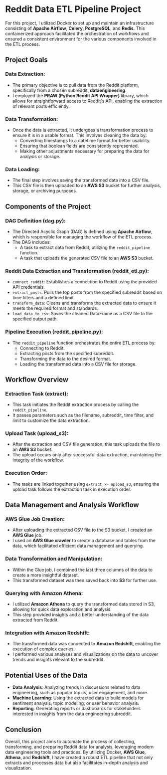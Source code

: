 # Reddit Data ETL Pipeline Project

For this project, I utilized Docker to set up and maintain an infrastructure consisting of **Apache Airflow**, **Celery**, **PostgreSQL**, and **Redis**. This containerized approach facilitated the orchestration of workflows and ensured a consistent environment for the various components involved in the ETL process.

## Project Goals

### Data Extraction:
- The primary objective is to pull data from the Reddit platform, specifically from a chosen subreddit, **dataengineering**.
- I employed the **PRAW (Python Reddit API Wrapper)** library, which allows for straightforward access to Reddit's API, enabling the extraction of relevant posts efficiently.

### Data Transformation:
- Once the data is extracted, it undergoes a transformation process to ensure it is in a usable format. This involves cleaning the data by:
  - Converting timestamps to a datetime format for better usability.
  - Ensuring that boolean fields are consistently represented.
  - Making other adjustments necessary for preparing the data for analysis or storage.

### Data Loading:
- The final step involves saving the transformed data into a CSV file.
- This CSV file is then uploaded to an **AWS S3** bucket for further analysis, storage, or archiving purposes.

## Components of the Project

### DAG Definition (dag.py):
- The Directed Acyclic Graph (DAG) is defined using **Apache Airflow**, which is responsible for managing the workflow of the ETL process.
- The DAG includes:
  - A task to extract data from Reddit, utilizing the `reddit_pipeline` function.
  - A task that uploads the generated CSV file to an **AWS S3** bucket.

### Reddit Data Extraction and Transformation (reddit_etl.py):
- `connect_reddit`: Establishes a connection to Reddit using the provided API credentials.
- `extract_posts`: Pulls the top posts from the specified subreddit based on time filters and a defined limit.
- `transform_data`: Cleans and transforms the extracted data to ensure it meets the required format and standards.
- `load_data_to_csv`: Saves the cleaned DataFrame as a CSV file to the specified output path.

### Pipeline Execution (reddit_pipeline.py):
- The `reddit_pipeline` function orchestrates the entire ETL process by:
  - Connecting to Reddit.
  - Extracting posts from the specified subreddit.
  - Transforming the data to the desired format.
  - Loading the transformed data into a CSV file for storage.

## Workflow Overview

### Extraction Task (extract):
- This task initiates the Reddit extraction process by calling the `reddit_pipeline`.
- It passes parameters such as the filename, subreddit, time filter, and limit to customize the data extraction.

### Upload Task (upload_s3):
- After the extraction and CSV file generation, this task uploads the file to an **AWS S3** bucket.
- The upload occurs only after successful data extraction, maintaining the integrity of the workflow.

### Execution Order:
- The tasks are linked together using `extract >> upload_s3`, ensuring the upload task follows the extraction task in execution order.

## Data Management and Analysis Workflow

### AWS Glue Job Creation:
- After uploading the extracted CSV file to the S3 bucket, I created an **AWS Glue** job.
- I used an **AWS Glue crawler** to create a database and tables from the data, which facilitated efficient data management and querying.

### Data Transformation and Manipulation:
- Within the Glue job, I combined the last three columns of the data to create a more insightful dataset.
- This transformed dataset was then saved back into **S3** for further use.

### Querying with Amazon Athena:
- I utilized **Amazon Athena** to query the transformed data stored in S3, allowing for quick data exploration and analysis.
- This step provided insights and a better understanding of the data extracted from Reddit.

### Integration with Amazon Redshift:
- The transformed data was connected to **Amazon Redshift**, enabling the execution of complex queries.
- I performed various analyses and visualizations on the data to uncover trends and insights relevant to the subreddit.

## Potential Uses of the Data
- **Data Analysis**: Analyzing trends in discussions related to data engineering, such as popular topics, user engagement, and more.
- **Machine Learning**: Using the extracted data to build models for sentiment analysis, topic modeling, or user behavior analysis.
- **Reporting**: Generating reports or dashboards for stakeholders interested in insights from the data engineering subreddit.

## Conclusion
Overall, this project aims to automate the process of collecting, transforming, and preparing Reddit data for analysis, leveraging modern data engineering tools and practices. By utilizing Docker, **AWS Glue**, **Athena**, and **Redshift**, I have created a robust ETL pipeline that not only extracts and processes data but also facilitates in-depth analysis and visualization. 

